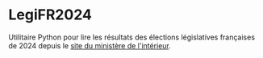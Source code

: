 # LegiFR2024

Utilitaire Python pour lire les résultats des élections législatives françaises de 2024 depuis le [site du ministère de l'intérieur](https://www.resultats-elections.interieur.gouv.fr/legislatives2024).
